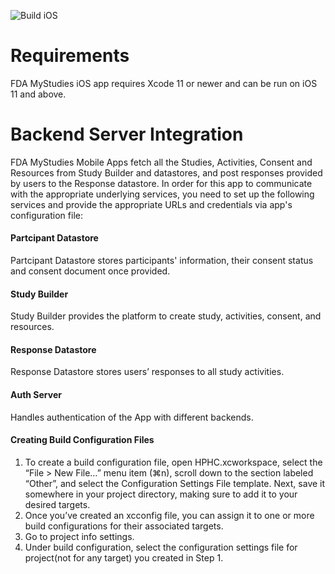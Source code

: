 ![Build iOS](https://github.com/GoogleCloudPlatform/fda-mystudies/workflows/Build%20iOS/badge.svg)

# Requirements
FDA MyStudies iOS app requires Xcode 11 or newer and can be run on iOS 11 and above.

# Backend Server Integration
FDA MyStudies Mobile Apps fetch all the Studies, Activities, Consent and Resources from Study Builder and datastores, and post responses provided by users to the Response datastore. In order for this app to communicate with the appropriate underlying services, you need to set up the following services and provide the appropriate URLs and credentials via app's configuration file:

#### Partcipant Datastore
Partcipant Datastore stores participants' information, their consent status and consent document once provided.

#### Study Builder
Study Builder provides the platform to create study, activities, consent, and resources.

#### Response Datastore
Response Datastore stores users’ responses to all study activities.

#### Auth Server
Handles authentication of the App with different backends.

#### Creating Build Configuration Files
1. To create a build configuration file, open HPHC.xcworkspace, select the “File > New File…” menu item (⌘n), scroll down to the section labeled “Other”, and select the Configuration Settings File template. Next, save it somewhere in your project directory, making sure to add it to your desired targets.
2. Once you’ve created an xcconfig file, you can assign it to one or more build configurations for their associated targets.
3. Go to project info settings.
4. Under build configuration, select the configuration settings file for project(not for any target) you created in Step 1.


